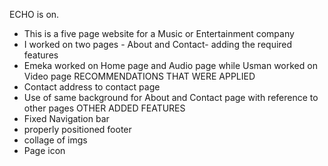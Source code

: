 ECHO is on.
+ This is a five page website for a Music or Entertainment company
+ I worked on two pages - About and Contact- adding the required features
+ Emeka worked on Home page and Audio page while Usman worked on Video page
RECOMMENDATIONS THAT WERE APPLIED
+ Contact address to contact page
+ Use of same background for About and Contact page with reference to other pages
OTHER ADDED FEATURES
+ Fixed Navigation bar
+ properly positioned footer
+ collage of imgs
+ Page icon
